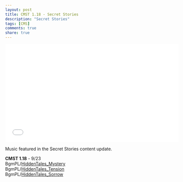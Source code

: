```yaml
---
layout: post
title: CMST 1.18 - Secret Stories
description: "Secret Stories"
tags: [CMS]
comments: true
share: true
---
```


<iframe width="560" height="315" src="//www.youtube.com/embed/videoseries?list=PLARr36qkoiWY9zbFxMC_2qBeuhugaNI4F" frameborder="0" allowfullscreen></iframe>

Music featured in the Secret Stories content update.

<b>CMST 1.18</b> - 9/23  
BgmPL/<a href="https://youtu.be/fWQyB979IF0">HiddenTales_Mystery</a>  
BgmPL/<a href="https://youtu.be/PYGOnSNO79o">HiddenTales_Tension</a>  
BgmPL/<a href="https://youtu.be/gd_xlvU0P2Q">HiddenTales_Sorrow</a>

